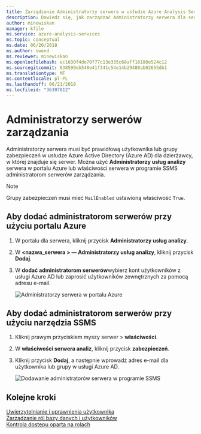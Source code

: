 ```yaml
---
title: Zarządzanie Administratorzy serwera w usłudze Azure Analysis Services | Dokumentacja firmy Microsoft
description: Dowiedz się, jak zarządzać Administratorzy serwera dla serwera usług Analysis Services na platformie Azure.
author: minewiskan
manager: kfile
ms.service: azure-analysis-services
ms.topic: conceptual
ms.date: 06/20/2018
ms.author: owend
ms.reviewer: minewiskan
ms.openlocfilehash: ec1630f4de70f77c13e335c68aff16180e524c12
ms.sourcegitcommit: 638599eb548e41f341c54e14b29480ab02655db1
ms.translationtype: MT
ms.contentlocale: pl-PL
ms.lasthandoff: 06/21/2018
ms.locfileid: "36307812"
---
```

# <a name="manage-server-administrators"></a>Administratorzy serwerów zarządzania
Administratorzy serwera musi być prawidłową użytkownika lub grupy zabezpieczeń w usłudze Azure Active Directory (Azure AD) dla dzierżawcy, w której znajduje się serwer. Można użyć **Administratorzy usług analizy** serwera w portalu Azure lub właściwości serwera w programie SSMS administratorom serwerów zarządzania. 

> [!NOTE]
> Grupy zabezpieczeń musi mieć `MailEnabled` ustawioną właściwość `True`.

## <a name="to-add-server-administrators-by-using-azure-portal"></a>Aby dodać administratorom serwerów przy użyciu portalu Azure
1. W portalu dla serwera, kliknij przycisk **Administratorzy usług analizy**.
2. W  **\<nazwa_serwera > — Administratorzy usług analizy**, kliknij przycisk **Dodaj**.
3. W **dodać administratorom serwerów**wybierz kont użytkowników z usługi Azure AD lub zaprosić użytkowników zewnętrznych za pomocą adresu e-mail.

    ![Administratorzy serwera w portalu Azure](./media/analysis-services-server-admins/aas-manage-users-admins.png)

## <a name="to-add-server-administrators-by-using-ssms"></a>Aby dodać administratorom serwerów przy użyciu narzędzia SSMS
1. Kliknij prawym przyciskiem myszy serwer > **właściwości**.
2. W **właściwości serwera analiz**, kliknij przycisk **zabezpieczeń**.
3. Kliknij przycisk **Dodaj**, a następnie wprowadź adres e-mail dla użytkownika lub grupy w usługi Azure AD.
   
    ![Dodawanie administratorów serwera w programie SSMS](./media/analysis-services-server-admins/aas-manage-users-ssms.png)

## <a name="next-steps"></a>Kolejne kroki 
[Uwierzytelnianie i uprawnienia użytkownika](analysis-services-manage-users.md)  
[Zarządzanie ról bazy danych i użytkowników](analysis-services-database-users.md)  
[Kontrola dostępu oparta na rolach](../role-based-access-control/overview.md)  

